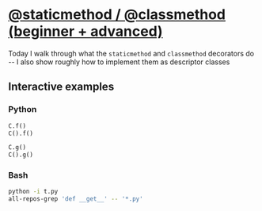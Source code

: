 # [@staticmethod / @classmethod (beginner + advanced)](https://youtu.be/yhkpRz7TC7o)

Today I walk through what the `staticmethod` and `classmethod` decorators do -- I also show roughly how to implement them as descriptor classes

## Interactive examples

### Python

```python
C.f()
C().f()

C.g()
C().g()
```

### Bash

```bash
python -i t.py
all-repos-grep 'def __get__' -- '*.py'
```
